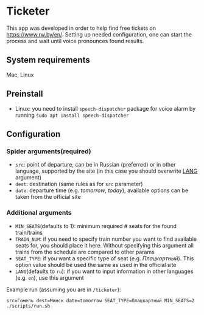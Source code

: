 # Ticketer

This app was developed in order to help find free tickets on https://www.rw.by/en/.
Setting up needed configuration, one can start the process and wait until voice pronounces found results.

## System requirements

Mac, Linux

## Preinstall

- Linux: you need to install `speech-dispatcher` package for voice alarm by running `sudo apt install speech-dispatcher`

## Configuration

### Spider arguments(required)

- `src`: point of departure, can be in Russian (preferred) or in other language, supported by the site (in this case you should overwrite [LANG](#additional-arguments) argument)
- `dest`: destination (same rules as for `src` parameter)
- `date`: departure time (e.g. *tomorrow*, *today*), available options can be taken from the official site

### Additional arguments

- `MIN_SEATS`(defaults to 1): minimum required # seats for the found train/trains
- `TRAIN_NUM`: if you need to specify train number you want to find available seats for, you should place it here. Without specifying this argument all trains from the schedule are compared to other params
- `SEAT_TYPE`: if you want a specific type of seat (e.g. *Плацкартный*). This option value should be used the same as used in the official site
- `LANG`(defaults to `ru`): if you want to input information in other languages (e.g. `en`), use this argument

Example run (assuming you are in `/ticketer`):

    src=Гомель dest=Минск date=tomorrow SEAT_TYPE=Плацкартный MIN_SEATS=2 ./scripts/run.sh

